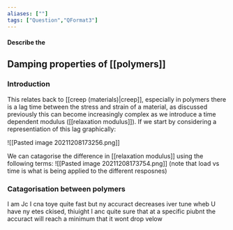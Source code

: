 ```yaml
---
aliases: [""]
tags: ["Question","QFormat3"]
---
```


#### Describe the
## Damping properties of [[polymers]]
### Introduction
This relates back to [[creep (materials)|creep]], especially in polymers there is a lag time between the stress and strain of a material, as discussed previously this can become increasingly complex as we introduce a time dependent modulus ([[relaxation modulus]]). If we start by considering a representiation of this lag graphically:

![[Pasted image 20211208173256.png]]

We can catagorise the difference in [[relaxation modulus]] using the following terms:
![[Pasted image 20211208173754.png]]
(note that load vs time is what is being applied to the different resposnes)

### Catagorisation between polymers
I am Jc I cna toye quite fast but ny accuract decreases iver tune wheb U have ny etes ckised, thiuight I anc quite sure that at a specific piubnt the accuract will reach a minimum that it wont drop velow